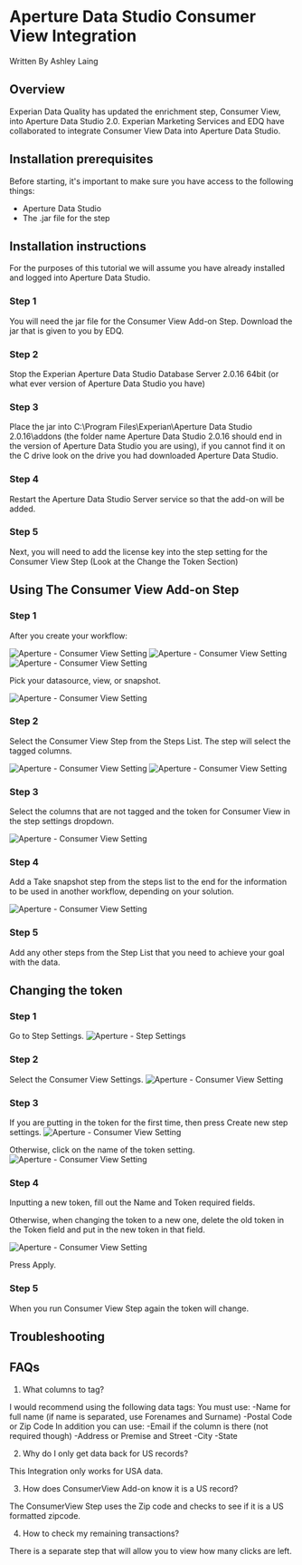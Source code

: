 # Aperture Data Studio Consumer View Integration
Written By Ashley Laing

## Overview

Experian Data Quality has updated the enrichment step, Consumer View, into Aperture Data Studio 2.0. Experian Marketing Services and EDQ have collaborated to integrate Consumer View Data into Aperture Data Studio.

## Installation prerequisites
Before starting, it's important to make sure you have access to the following
things:

* Aperture Data Studio
* The .jar file for the step

## Installation instructions

For the purposes of this tutorial we will assume you have already installed and logged into Aperture Data Studio.

### Step 1
You will need the jar file for the Consumer View Add-on Step. Download the jar that is given to you by EDQ.

### Step 2
Stop the Experian Aperture Data Studio Database Server 2.0.16 64bit (or what ever version of Aperture Data Studio you have)

### Step 3
Place the jar into C:\Program Files\Experian\Aperture Data Studio 2.0.16\addons (the folder name Aperture Data Studio 2.0.16 should end in the version of Aperture Data Studio you are using), if you cannot find it on the C drive look on the drive you had downloaded Aperture Data Studio.

### Step 4
 Restart the Aperture Data Studio Server service so that the add-on will be added.

### Step 5
Next, you will need to add the license key into the step setting for the Consumer View Step (Look at the Change the Token Section)

## Using The Consumer View Add-on Step

### Step 1
After you create your workflow:

![Aperture - Consumer View Setting](media/create_workflow.png)
![Aperture - Consumer View Setting](media/name_workflow.png)
![Aperture - Consumer View Setting](media/name_workflow2.png)

Pick your datasource, view, or snapshot.

![Aperture - Consumer View Setting](media/select_data.png)

### Step 2
Select the Consumer View Step from the Steps List. The step will select the tagged columns.

![Aperture - Consumer View Setting](media/consumerview_empty.png)
![Aperture - Consumer View Setting](media/consumerview_dropdowns.png)

### Step 3
Select the columns that are not tagged and the token for Consumer View in the step settings dropdown.

![Aperture - Consumer View Setting](media/select_token.png)

### Step 4
Add a Take snapshot step from the steps list to the end for the information to be used in another workflow, depending on your solution. 

![Aperture - Consumer View Setting](media/add_snapshot.png)

### Step 5
Add any other steps from the Step List that you need to achieve your goal with the data.

## Changing the token

### Step 1
Go to Step Settings.
![Aperture - Step Settings](media/step_settings_arrow.png)

### Step 2
Select the Consumer View Settings.
![Aperture - Consumer View Setting](media/setting_setup_step2.png)

### Step 3
If you are putting in the token for the first time, then press Create new step settings.
![Aperture - Consumer View Setting](media/setting_setup_step3a_arrow.png)

Otherwise, click on the name of the token setting.
![Aperture - Consumer View Setting](media/setting_setup_step3b.png)

### Step 4
Inputting a new token, fill out the Name and Token required fields.

Otherwise, when changing the token to a new one, delete the old token in the Token field and put in the new token in that field.

![Aperture - Consumer View Setting](media/stepsetting_fields.png)

Press Apply.

### Step 5
When you run Consumer View Step again the token will change.

## Troubleshooting


## FAQs

1. What columns to tag?

I would recommend using the following data tags:
    You must use:
        -Name for full name (if name is separated, use Forenames and Surname)
        -Postal Code or Zip Code
    In addition you can use:
        -Email if the column is there (not required though)
        -Address or Premise and Street
        -City
        -State

2. Why do I only get data back for US records?

This Integration only works for USA data.

3. How does ConsumerView Add-on know it is a US record?

The ConsumerView Step uses the Zip code and checks to see if it is a US formatted zipcode.

4. How to check my remaining transactions?

There is a separate step that will allow you to view how many clicks are left.